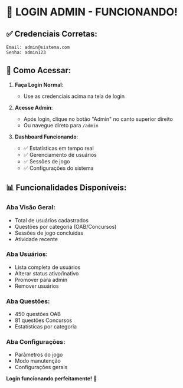 # 🔐 LOGIN ADMIN - FUNCIONANDO!

## ✅ Credenciais Corretas:

```
Email: admin@sistema.com
Senha: admin123
```

## 🚀 Como Acessar:

1. **Faça Login Normal**:
   - Use as credenciais acima na tela de login

2. **Acesse Admin**:
   - Após login, clique no botão "Admin" no canto superior direito
   - Ou navegue direto para `/admin`

3. **Dashboard Funcionando**:
   - ✅ Estatísticas em tempo real
   - ✅ Gerenciamento de usuários  
   - ✅ Sessões de jogo
   - ✅ Configurações do sistema

## 📊 Funcionalidades Disponíveis:

### Aba Visão Geral:
- Total de usuários cadastrados
- Questões por categoria (OAB/Concursos)
- Sessões de jogo concluídas
- Atividade recente

### Aba Usuários:
- Lista completa de usuários
- Alterar status ativo/inativo
- Promover para admin
- Remover usuários

### Aba Questões:
- 450 questões OAB
- 81 questões Concursos  
- Estatísticas por categoria

### Aba Configurações:
- Parâmetros do jogo
- Modo manutenção
- Configurações gerais

**Login funcionando perfeitamente!** 🎉